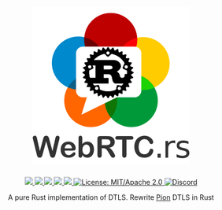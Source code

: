 <h1 align="center">
 <a href="https://webrtc.rs"><img src="./doc/webrtc.rs.png" alt="WebRTC.rs"></a>
 <br>
</h1>
<p align="center">
 <a href="https://github.com/webrtc-rs/dtls/actions">
  <img src="https://github.com/webrtc-rs/dtls/workflows/cargo/badge.svg">
 </a>
 <a href="https://codecov.io/gh/webrtc-rs/dtls">
  <img src="https://codecov.io/gh/webrtc-rs/dtls/branch/main/graph/badge.svg">
 </a>
 <a href="https://deps.rs/repo/github/webrtc-rs/dtls">
  <img src="https://deps.rs/repo/github/webrtc-rs/dtls/status.svg">
 </a>
 <a href="https://crates.io/crates/webrtc-dtls">
  <img src="https://img.shields.io/crates/v/webrtc-dtls.svg">
 </a>
 <a href="https://docs.rs/webrtc-dtls">
  <img src="https://docs.rs/webrtc-dtls/badge.svg">
 </a>
 <a href="https://doc.rust-lang.org/1.6.0/complement-project-faq.html#why-dual-mitasl2-license">
  <img src="https://img.shields.io/badge/license-MIT%2FApache--2.0-blue" alt="License: MIT/Apache 2.0">
 </a>
 <a href="https://discord.gg/4Ju8UHdXMs">
  <img src="https://img.shields.io/discord/800204819540869120?logo=discord" alt="Discord">
 </a>
</p>
<p align="center">
 A pure Rust implementation of DTLS. Rewrite <a href="https://github.com/pion/dtls/releases/tag/v2.0.0">Pion</a> DTLS in Rust
</p>
